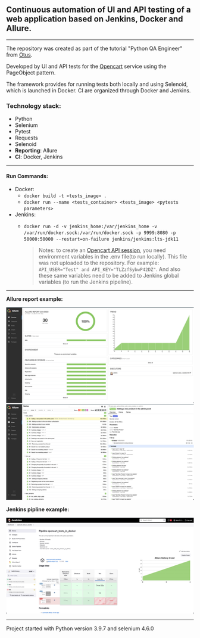 ## Continuous automation of UI and API testing of a web application based on Jenkins, Docker and Allure.

__________

The repository was created as part of the tutorial "Python QA Engineer" from [Otus](https://otus.ru/).

Developed by UI and API tests for the [Opencart](https://www.opencart.com/index.php?route=common/home) service
using the PageObject pattern.

The framework provides for running tests both locally and using Selenoid, which is launched in Docker.
CI are organized through Docker and Jenkins.

### Technology stack:

- Python
- Selenium
- Pytest
- Requests
- Selenoid
- **Reporting**: Allure
- **CI**: Docker, Jenkins

_____

#### Run Commands:

- Docker:
    - `docker build -t <tests_image> .`
    - `docker run --name <tests_container> <tests_image> <pytests parameters>  `
- Jenkins:
    - `docker run -d -v jenkins_home:/var/jenkins_home -v /var/run/docker.sock:/var/run/docker.sock -p 9999:8080 -p 50000:50000 --restart=on-failure jenkins/jenkins:lts-jdk11`

      > Notes: to create an [Opencart API session](https://docs.opencart.com/en-gb/system/users/api/), you need environment variables in the .env
      file(to run locally). This file was not uploaded to the repository.
      For
      example:
      `API_USER="Test" and
      API_KEY="TLZzfSybwP42DZ"`. And also these same variables need to be added to Jenkins global variables (to run the Jenkins pipeline).

______
**Allure report example:**

![screen allure_report_overview](screens/allure_report_overview.png)
![screen allure_report_overview](screens/allure_report_suites.png)

**Jenkins pipline example:**

![screen allure_report_overview](screens/pipeline.png)

________
Project started with Python version 3.9.7 and selenium 4.6.0

